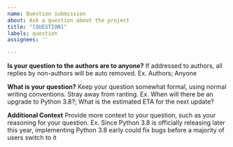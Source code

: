 ```yaml
---
name: Question submission
about: Ask a question about the project
title: "[QUESTION]"
labels: question
assignees: ''

---
```


**Is your question to the authors are to anyone?**
If addressed to authors, all replies by non-authors will be auto removed. Ex. Authors; Anyone

**What is your question?**
Keep your question somewhat formal, using normal writing conventions.  Stray away from ranting. Ex. When will there be an upgrade to Python 3.8?; What is the estimated ETA for the next update?

**Additional Context**
Provide more context to your question, such as your reasoning for your question. Ex. Since Python 3.8 is officially releasing later this year, implementing Python 3.8 early could fix bugs before a majority of users switch to it
